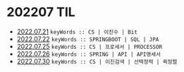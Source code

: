 # 202207 TIL
- [2022.07.21](https://github.com/projectmiluju/TIL/tree/main/202207/20220721)
`keyWords :: CS | 이진수 | Bit`
- [2022.07.22](https://github.com/projectmiluju/TIL/tree/main/202207/20220722)
`keyWords :: SPRINGBOOT | SQL | JPA`
- [2022.07.25](https://github.com/projectmiluju/TIL/tree/main/202207/20220725)
    `keyWords :: CS | 프로세서 | PROCESSOR`
- [2022.07.26](https://github.com/projectmiluju/TIL/tree/main/202207/20220726)
    `keyWords :: SPRING | API | API명세서`
- [2022.07.30](https://github.com/projectmiluju/TIL/tree/main/202207/20220730)
   `keyWords :: CS | 이진검색 | 선택정력 | 퀵정렬`